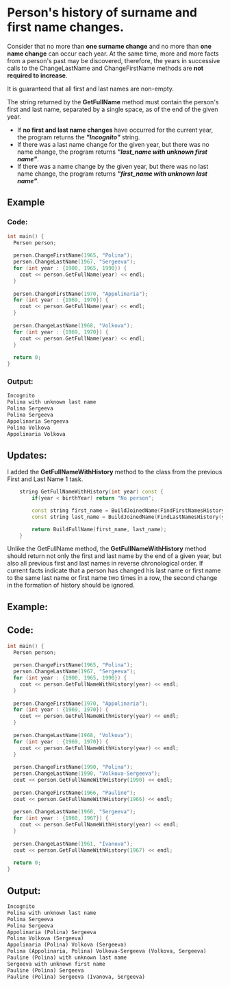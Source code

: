 # Person's history of surname and first name changes.

Consider that no more than **one surname change** and no more than **one name change** can occur each year. At the same time, more and more facts from a person's past may be discovered, therefore, the years in successive calls to the ChangeLastName and ChangeFirstName methods are **not required to increase**.

It is guaranteed that all first and last names are non-empty.

The string returned by the **GetFullName** method must contain the person's first and last name, separated by a single space, as of the end of the given year.

+ If **no first and last name changes** have occurred for the current year, the program returns the ***"Incognito"*** string.
+ If there was a last name change for the given year, but there was no name change, the program returns ***"last_name with unknown first name"***.
+ If there was a name change by the given year, but there was no last name change, the program returns ***"first_name with unknown last name"***.

## Example

### Code:

```cpp
int main() {
  Person person;
  
  person.ChangeFirstName(1965, "Polina");
  person.ChangeLastName(1967, "Sergeeva");
  for (int year : {1900, 1965, 1990}) {
    cout << person.GetFullName(year) << endl;
  }
  
  person.ChangeFirstName(1970, "Appolinaria");
  for (int year : {1969, 1970}) {
    cout << person.GetFullName(year) << endl;
  }
  
  person.ChangeLastName(1968, "Volkova");
  for (int year : {1969, 1970}) {
    cout << person.GetFullName(year) << endl;
  }
  
  return 0;
}
```

### Output:

```txt
Incognito
Polina with unknown last name
Polina Sergeeva
Polina Sergeeva
Appolinaria Sergeeva
Polina Volkova
Appolinaria Volkova
```

## Updates:

I added the **GetFullNameWithHistory** method to the class from the previous First and Last Name 1 task.

```cpp
    string GetFullNameWithHistory(int year) const {
        if(year < birthYear) return "No person";

        const string first_name = BuildJoinedName(FindFirstNamesHistory(year));
        const string last_name = BuildJoinedName(FindLastNamesHistory(year));

        return BuildFullName(first_name, last_name);
    }
```

Unlike the GetFullName method, the **GetFullNameWithHistory** method should return not only the first and last name by the end of a given year, but also all previous first and last names in reverse chronological order. If current facts indicate that a person has changed his last name or first name to the same last name or first name two times in a row, the second change in the formation of history should be ignored.

## Example:

## Code:

```cpp
int main() {
  Person person;
  
  person.ChangeFirstName(1965, "Polina");
  person.ChangeLastName(1967, "Sergeeva");
  for (int year : {1900, 1965, 1990}) {
    cout << person.GetFullNameWithHistory(year) << endl;
  }
  
  person.ChangeFirstName(1970, "Appolinaria");
  for (int year : {1969, 1970}) {
    cout << person.GetFullNameWithHistory(year) << endl;
  }
  
  person.ChangeLastName(1968, "Volkova");
  for (int year : {1969, 1970}) {
    cout << person.GetFullNameWithHistory(year) << endl;
  }
  
  person.ChangeFirstName(1990, "Polina");
  person.ChangeLastName(1990, "Volkova-Sergeeva");
  cout << person.GetFullNameWithHistory(1990) << endl;
  
  person.ChangeFirstName(1966, "Pauline");
  cout << person.GetFullNameWithHistory(1966) << endl;
  
  person.ChangeLastName(1960, "Sergeeva");
  for (int year : {1960, 1967}) {
    cout << person.GetFullNameWithHistory(year) << endl;
  }
  
  person.ChangeLastName(1961, "Ivanova");
  cout << person.GetFullNameWithHistory(1967) << endl;
  
  return 0;
}
```

## Output:

```txt
Incognito
Polina with unknown last name
Polina Sergeeva
Polina Sergeeva
Appolinaria (Polina) Sergeeva
Polina Volkova (Sergeeva)
Appolinaria (Polina) Volkova (Sergeeva)
Polina (Appolinaria, Polina) Volkova-Sergeeva (Volkova, Sergeeva)
Pauline (Polina) with unknown last name
Sergeeva with unknown first name
Pauline (Polina) Sergeeva
Pauline (Polina) Sergeeva (Ivanova, Sergeeva)
```
